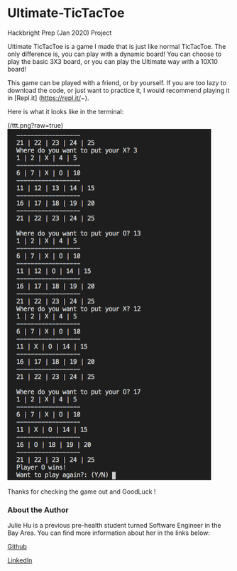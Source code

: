 # Ultimate-TicTacToe
Hackbright Prep (Jan 2020) Project

Ultimate TicTacToe is a game I made that is just like normal TicTacToe. The only difference is, you can play with a dynamic board! You can choose to play the basic 3X3 board, or you can play the Ultimate way with a 10X10 board! 

This game can be played with a friend, or by yourself. If you are too lazy to download the code, or just want to practice it, I would recommend playing it in [Repl.it] (https://repl.it/~). 

Here is what it looks like in the terminal:

(/ttt.png?raw=true)
![](/ttt2.png?raw=true)



Thanks for checking the game out and GoodLuck ! 

### About the Author 
Julie Hu is a previous pre-health student turned Software Engineer in the Bay Area. You can find more information about her in the links below:

[Github](https://github.com/juliemyhu)

[LinkedIn](https://www.linkedin.com/in/julie-hu/)
